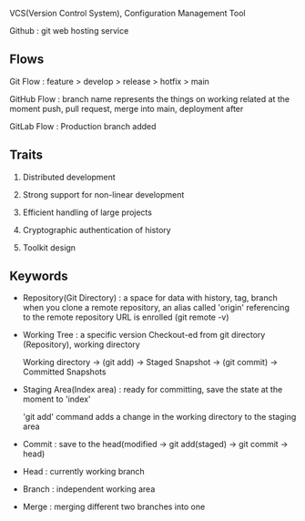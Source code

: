 VCS(Version Control System), Configuration Management Tool

Github : git web hosting service

## Flows

Git Flow : feature > develop > release > hotfix > main

GitHub Flow : branch name represents the things on working related at the moment
              push, pull request, merge into main, deployment after

GitLab Flow : Production branch added

## Traits 

1. Distributed development

2. Strong support for non-linear development

3. Efficient handling of large projects

4. Cryptographic authentication of history

5. Toolkit design


## Keywords

 - Repository(Git Directory) : a space for data with history, tag, branch
                               when you clone a remote repository, an alias called 'origin' referencing to the remote repository URL is enrolled (git remote -v)

 - Working Tree : a specific version Checkout-ed from git directory
   (Repository), working directory

    Working directory -> (git add) -> Staged Snapshot -> (git commit) -> Committed Snapshots

 - Staging Area(Index area) : ready for committing, save the state 
   at the moment to 'index'
   
   'git add' command adds a change in the working directory to the staging area
   
 - Commit : save to the head(modified -> git add(staged) -> git commit -> head)

 - Head : currently working branch

 - Branch : independent working area

 - Merge : merging different two branches into one


